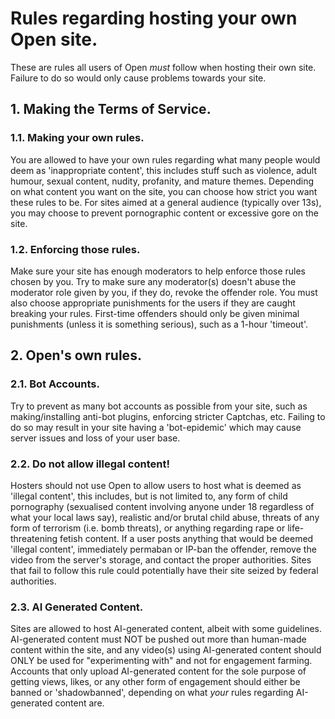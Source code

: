 # Rules regarding hosting your own Open site.
These are rules all users of Open *must* follow when hosting their own site. Failure to do so would only cause problems towards your site.
## 1. Making the Terms of Service.
### 1.1. Making your own rules.
You are allowed to have your own rules regarding what many people would deem as 'inappropriate content', this includes stuff such as violence, adult humour, sexual content, nudity, profanity, and mature themes.
Depending on what content you want on the site, you can choose how strict you want these rules to be. For sites aimed at a general audience (typically over 13s), you may choose to prevent pornographic content or excessive gore on the site.
### 1.2. Enforcing those rules.
Make sure your site has enough moderators to help enforce those rules chosen by you. Try to make sure any moderator(s) doesn't abuse the moderator role given by you, if they do, revoke the offender role. 
You must also choose appropriate punishments for the users if they are caught breaking your rules. First-time offenders should only be given minimal punishments (unless it is something serious), such as a 1-hour 'timeout'.
## 2. Open's own rules.
### 2.1. Bot Accounts.
Try to prevent as many bot accounts as possible from your site, such as making/installing anti-bot plugins, enforcing stricter Captchas, etc. Failing to do so may result in your site having a 'bot-epidemic' which may cause server issues and loss of your user base.
### 2.2. Do not allow illegal content!
Hosters should not use Open to allow users to host what is deemed as 'illegal content', this includes, but is not limited to, any form of child pornography (sexualised content involving anyone under 18 regardless of what your local laws say), realistic and/or brutal child abuse,
threats of any form of terrorism (i.e. bomb threats), or anything regarding rape or life-threatening fetish content. If a user posts anything that would be deemed 'illegal content', immediately permaban or IP-ban the offender, remove the video from the server's storage, and contact the proper authorities. Sites that fail to follow this rule could potentially have their site seized by federal authorities.
### 2.3. AI Generated Content.
Sites are allowed to host AI-generated content, albeit with some guidelines. AI-generated content must NOT be pushed out more than human-made content within the site, and any video(s) using AI-generated content should ONLY be used for "experimenting with" and not for engagement farming. Accounts that only upload AI-generated content for the sole purpose of getting views, likes, or any other form of engagement should either be banned or 'shadowbanned', depending on what *your* rules regarding AI-generated content are.

